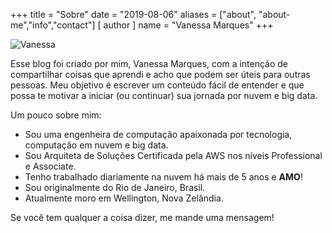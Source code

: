 +++
title = "Sobre"
date = "2019-08-06"
aliases = ["about", "about-me","info","contact"]
[ author ]
  name = "Vanessa Marques"
+++

![Vanessa](/about-me.jpg)

Esse blog foi criado por mim, Vanessa Marques, com a intenção de compartilhar coisas que aprendi e acho que podem ser úteis para outras pessoas. Meu objetivo é escrever um conteúdo fácil de entender e que possa te motivar a iniciar (ou continuar) sua jornada por nuvem e big data.

Um pouco sobre mim:

* Sou uma engenheira de computação apaixonada por tecnologia, computação em nuvem e big data.
* Sou Arquiteta de Soluções Certificada pela AWS nos níveis Professional e Associate.
* Tenho trabalhado diariamente na nuvem há mais de 5 anos e **AMO**!
* Sou originalmente do Rio de Janeiro, Brasil.
* Atualmente moro em Wellington, Nova Zelândia.

Se você tem qualquer a coisa dizer, me mande uma mensagem! 